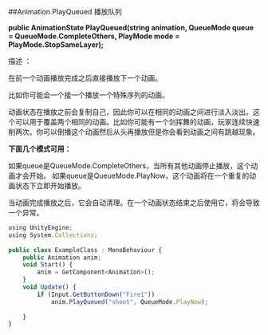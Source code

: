 ##Animation.PlayQueued 播放队列

**public AnimationState PlayQueued(string animation, QueueMode queue = QueueMode.CompleteOthers, PlayMode mode = PlayMode.StopSameLayer);**

描述 ：

在前一个动画播放完成之后直接播放下一个动画。

比如你可能会一个接一个播放一个特殊序列的动画。

动画状态在播放之前会复制自己，因此你可以在相同的动画之间进行淡入淡出。这个可以用于覆盖两个相同的动画。比如你可能有一个剑挥舞的动画，玩家连续快速削两次。你可以倒播这个动画然后从头再播放但是你会看到动画之间有跳越现象。


**下面几个模式可用：**
 
如果queue是QueueMode.CompleteOthers，当所有其他动画停止播放，这个动画才会开始。 
如果queue是QueueMode.PlayNow，这个动画将在一个重复的动画状态下立即开始播放。

当动画完成播放之后，它会自动清理。在一个动画状态结束之后使用它，将会导致一个异常。

```javascript
using UnityEngine;
using System.Collections;
 
public class ExampleClass : MonoBehaviour {
    public Animation anim;
    void Start() {
        anim = GetComponent<Animation>();
    }
    void Update() {
        if (Input.GetButtonDown("Fire1"))
            anim.PlayQueued("shoot", QueueMode.PlayNow);
 
    }
}
```